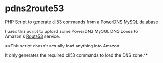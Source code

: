 # pdns2route53
PHP Script to generate [cli53](https://github.com/barnybug/cli53) commands from a [PowerDNS](https://www.powerdns.com/) MySQL database

I used this script to upload some PowerDNS MySQL DNS zones to Amazon's [Route53](https://aws.amazon.com/route53/) service.

**This script doesn't actually load anything into Amazon.

It only generates the required cli53 commands to load the DNS zone.**
